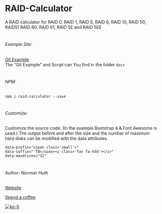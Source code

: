# RAID-Calculator
A RAID calculator for RAID 0, RAID 1, RAID 5, RAID 6, RAID 10, RAID 50, RAID51 RAID 60, RAID 61, RAID 5E and RAID 5EE

#
###### Example Site:  
<!-- [Live Example English](https://normanhuth.com/RAID-Calculator)   -->
<!--[Live Example German](https://normanhuth.de/RAID-Calculator)   -->
[Git Example](https://muetze42.github.io/RAID-Calculator/)  
The "Git Example" and Script can You find in the folder `docs`   

#
###### NPM:  
`npm i raid-calculator --save`  

#
###### Customize:
Customize the source code. (In the example Bootstrap 4 & Font Awesome is used.) The output before and after the size and the number of maximum hard disks can be modified with the data attributes.   
```data-class="btn border border-dark btn-hdd this-drive rounded-0"
data-prefix="<span class='small'>"
data-suffix=" TB</span><i class='fas fa-hdd'></i>"
data-maxdrives="32"
```

#
###### Author: Norman Huth  
[Website](https://huth.it)  

[Spend a coffee](https://www.paypal.com/cgi-bin/webscr?cmd=_s-xclick&hosted_button_id=V35PNWK54DUES&source=url)  

[![ko-fi](https://www.ko-fi.com/img/donate_sm.png)](https://ko-fi.com/muetze)
